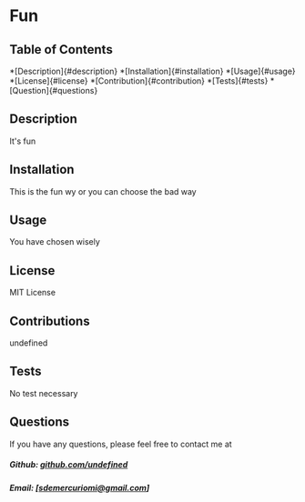 # Fun
  ## Table of Contents
  *[Description]{#description}
  *[Installation]{#installation}
  *[Usage]{#usage}
  *[License]{#license}
  *[Contribution]{#contribution}
  *[Tests]{#tests}
  *[Question]{#questions}
  
  ## Description
  It's fun
  
  ## Installation
  This is the fun wy
or you can choose the bad way

  
  ## Usage
  You
have
chosen
wisely
  
  ## License
  MIT License
  
  ## Contributions
  undefined
  
  ## Tests
  No test necessary
  
  ## Questions
  If you have any questions, please feel free to contact me at
  ##### Github: [github.com/undefined](https://github.com/undefined)
  ##### Email: [sdemercuriomi@gmail.com]
